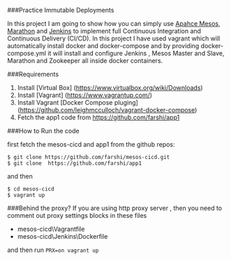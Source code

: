 

###Practice Immutable Deployments 

In this project I am going to show how you can simply use [Apahce Mesos](http://http://mesos.apache.org/), [Marathon](https://github.com/mesosphere/marathon) and  [Jenkins](https://jenkins-ci.org/) to implement full Continuous Integration and Continuous Delivery (CI/CD). In this project I have used vagrant which will automatically  install docker and docker-compose and by providing docker-compose.yml it will install and configure  Jenkins , Mesos Master and Slave, Marathon and Zookeeper all inside docker containers.



###Requirements

1.  Install [Virtual Box] (https://www.virtualbox.org/wiki/Downloads)
2.  Install [Vagrant] (https://www.vagrantup.com/)
3.  Install Vagrant [Docker Compose pluging] (https://github.com/leighmcculloch/vagrant-docker-compose)
4.  Fetch the app1 code from https://github.com/farshi/app1 

###How to Run the code

first fetch the mesos-cicd and app1 from the github repos:
```shell
$ git clone https://github.com/farshi/mesos-cicd.git
$ git clone  https://github.com/farshi/app1
```
and then

```shell
$ cd mesos-cicd
$ vagrant up
```
###Behind the proxy?
If you are using http proxy server , then you need to comment out proxy settings blocks in these files

- mesos-cicd\Vagrantfile
- mesos-cicd\Jenkins\Dockerfile

and then run  `PRX=on vagrant up`
